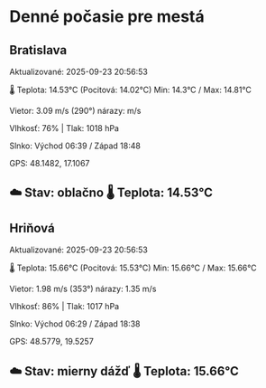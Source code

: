 ﻿# Denné počasie pre mestá

## Bratislava
Aktualizované: 2025-09-23 20:56:53

🌡️ Teplota: 14.53°C 
(Pocitová: 14.02°C)
Min: 14.3°C / Max: 14.81°C

Vietor: 3.09 m/s    (290°) 
nárazy:  m/s

Vlhkosť: 76% | Tlak: 1018 hPa

Slnko: Východ 06:39 / Západ 18:48

GPS: 48.1482, 17.1067

☁️ Stav: oblačno        🌡️ Teplota: 14.53°C
---

## Hriňová
Aktualizované: 2025-09-23 20:56:53

🌡️ Teplota: 15.66°C 
(Pocitová: 15.53°C)
Min: 15.66°C / Max: 15.66°C

Vietor: 1.98 m/s (353°)
nárazy: 1.35 m/s

Vlhkosť: 86% | Tlak: 1017 hPa

Slnko: Východ 06:29 / Západ 18:38

GPS: 48.5779, 19.5257

☁️ Stav: mierny dážď        🌡️ Teplota: 15.66°C
---
